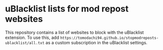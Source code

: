 # uBlacklist lists for mod repost websites

This repository contains a list of websites to block with the uBlacklist extension. To use this, add `https://tomodachi94.github.io/stopmodreposts-ublacklist/all.txt` as a custom subscription in the uBlacklist settings.
